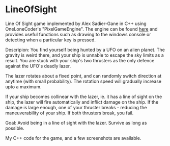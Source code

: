 # LineOfSight
Line Of Sight game implemented by Alex Sadier-Gane in C++ using OneLoneCoder's "PixelGameEngine".
The engine can be found [here](https://github.com/OneLoneCoder/olcPixelGameEngine) and provides useful functions such as drawing to the windows console or detecting when a particular key is pressed. 

Descripion: 
You find yourself being hunted by a UFO on an alien planet. The gravity is weird there, and your ship is unnable to escape the sky limits as a result. You are stuck with your ship's two thrusters as the only defence against the UFO's deadly lazer.

The lazer rotates about a fixed point, and can randomly switch direction at anytime (with small probability). The rotation speed will gradually increase upto a maximum.

If your ship becomes collinear with the lazer, ie. it has a line of sight on the ship, the lazer will fire automatically and inflict damage on the ship.
If the damage is large enough, one of your thruster breaks - reducing the maneuverability of your ship. If both thrusters break, you fail.

Goal: Avoid being in a line of sight with the lazer. Survive as long as possible. 

My C++ code for the game, and a few screenshots are available.
